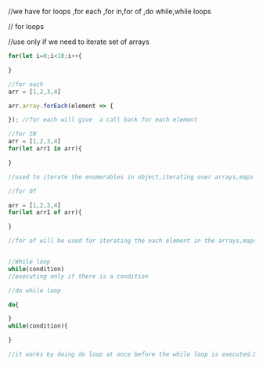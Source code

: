 //we have for loops ,for each ,for in,for of ,do while,while loops

// for loops

//use only if we need to iterate set of arrays

```javascript
for(let i=0;i<10;i++{

}

//for each
arr = [1,2,3,4]

arr.array.forEach(element => {

}); //for each will give  a call back for each element

//for IN
arr = [1,2,3,4]
for(let arr1 in arr){

}

//used to iterate the enumerables in object,iterating over arrays,maps etc; but mainly for objects

//for Of

arr = [1,2,3,4]
for(let arr1 of arr){

}

//for of will be used for iterating the each element in the arrays,maps etc;


//While loop
while(condition)
//executing only if there is a condition

//do while loop

do{

}
while(condition){

}

//it works by doing do loop at once before the while loop is executed.Do will work even the while loop condition is failed.

```
